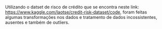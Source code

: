 Utilizando o datset de risco de crédito que se encontra neste link: https://www.kaggle.com/laotse/credit-risk-dataset/code, foram feitas algumas transformações nos dados e tratamento de dados incossistentes, ausentes e também de outliers.

